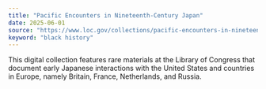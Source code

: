 ```yaml
---
title: "Pacific Encounters in Nineteenth-Century Japan"
date: 2025-06-01
source: "https://www.loc.gov/collections/pacific-encounters-in-nineteenth-century-japan/about-this-collection/"
keyword: "black history"
---
```


This digital collection features rare materials at the Library of Congress that document early Japanese interactions with the United States and countries in Europe, namely Britain, France, Netherlands, and Russia.